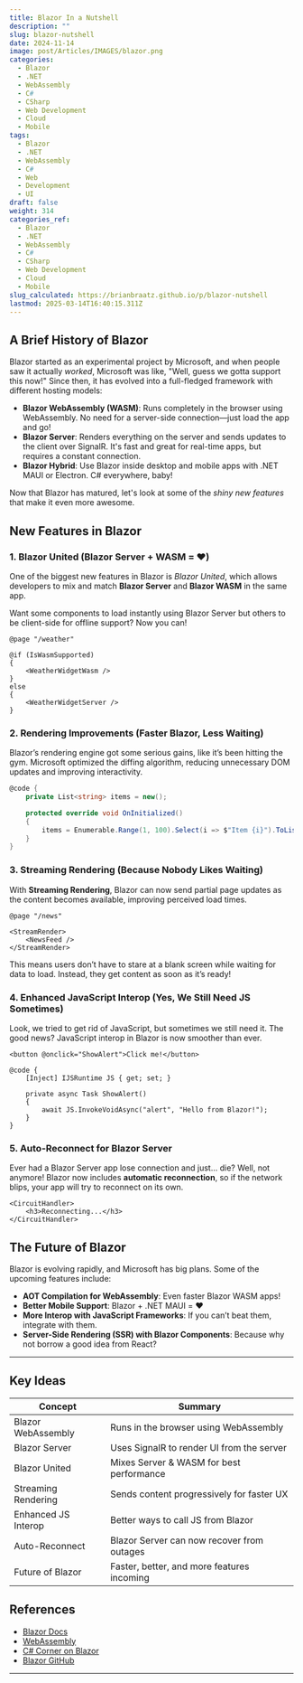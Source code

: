 ```yaml
---
title: Blazor In a Nutshell
description: ""
slug: blazor-nutshell
date: 2024-11-14
image: post/Articles/IMAGES/blazor.png
categories:
  - Blazor
  - .NET
  - WebAssembly
  - C#
  - CSharp
  - Web Development
  - Cloud
  - Mobile
tags:
  - Blazor
  - .NET
  - WebAssembly
  - C#
  - Web
  - Development
  - UI
draft: false
weight: 314
categories_ref:
  - Blazor
  - .NET
  - WebAssembly
  - C#
  - CSharp
  - Web Development
  - Cloud
  - Mobile
slug_calculated: https://brianbraatz.github.io/p/blazor-nutshell
lastmod: 2025-03-14T16:40:15.311Z
---
```

<!-- 
# Blazor Deep Dive: A Fun Look Into the Future of .NET Web Apps

## Once Upon a Time, in a World of JavaScript...

Picture this: It's the early 2010s, and web developers are knee-deep in JavaScript frameworks. Every week, a new framework pops up like a new season of your favorite show (except sometimes they disappear just as fast). C# developers, meanwhile, are stuck with ASP.NET MVC and Razor Pages, looking over at the JavaScript ecosystem like it's a chaotic reality TV show.

Enter **Blazor**—Microsoft’s answer to the question: "What if we could just write web apps in C# and ditch JavaScript for good?" Blazor leverages **WebAssembly (WASM)** to run C# in the browser, giving .NET developers a way to build interactive web apps without touching JavaScript. (Well, mostly—more on that later.) -->

## A Brief History of Blazor

Blazor started as an experimental project by Microsoft, and when people saw it actually *worked*, Microsoft was like, "Well, guess we gotta support this now!" Since then, it has evolved into a full-fledged framework with different hosting models:

* **Blazor WebAssembly (WASM)**: Runs completely in the browser using WebAssembly. No need for a server-side connection—just load the app and go!
* **Blazor Server**: Renders everything on the server and sends updates to the client over SignalR. It's fast and great for real-time apps, but requires a constant connection.
* **Blazor Hybrid**: Use Blazor inside desktop and mobile apps with .NET MAUI or Electron. C# everywhere, baby!

Now that Blazor has matured, let's look at some of the *shiny new features* that make it even more awesome.

## New Features in Blazor

### 1. **Blazor United (Blazor Server + WASM = ❤️)**

One of the biggest new features in Blazor is *Blazor United*, which allows developers to mix and match **Blazor Server** and **Blazor WASM** in the same app.

Want some components to load instantly using Blazor Server but others to be client-side for offline support? Now you can!

```razor
@page "/weather"

@if (IsWasmSupported)
{
    <WeatherWidgetWasm />
}
else
{
    <WeatherWidgetServer />
}
```

### 2. **Rendering Improvements (Faster Blazor, Less Waiting)**

Blazor’s rendering engine got some serious gains, like it’s been hitting the gym. Microsoft optimized the diffing algorithm, reducing unnecessary DOM updates and improving interactivity.

```csharp
@code {
    private List<string> items = new();

    protected override void OnInitialized()
    {
        items = Enumerable.Range(1, 100).Select(i => $"Item {i}").ToList();
    }
}
```

### 3. **Streaming Rendering (Because Nobody Likes Waiting)**

With **Streaming Rendering**, Blazor can now send partial page updates as the content becomes available, improving perceived load times.

```razor
@page "/news"

<StreamRender>
    <NewsFeed />
</StreamRender>
```

This means users don’t have to stare at a blank screen while waiting for data to load. Instead, they get content as soon as it’s ready!

### 4. **Enhanced JavaScript Interop (Yes, We Still Need JS Sometimes)**

Look, we tried to get rid of JavaScript, but sometimes we still need it. The good news? JavaScript interop in Blazor is now smoother than ever.

```razor
<button @onclick="ShowAlert">Click me!</button>

@code {
    [Inject] IJSRuntime JS { get; set; }

    private async Task ShowAlert()
    {
        await JS.InvokeVoidAsync("alert", "Hello from Blazor!");
    }
}
```

### 5. **Auto-Reconnect for Blazor Server**

Ever had a Blazor Server app lose connection and just... die? Well, not anymore! Blazor now includes **automatic reconnection**, so if the network blips, your app will try to reconnect on its own.

```razor
<CircuitHandler>
    <h3>Reconnecting...</h3>
</CircuitHandler>
```

## The Future of Blazor

Blazor is evolving rapidly, and Microsoft has big plans. Some of the upcoming features include:

* **AOT Compilation for WebAssembly**: Even faster Blazor WASM apps!
* **Better Mobile Support**: Blazor + .NET MAUI = ❤️
* **More Interop with JavaScript Frameworks**: If you can’t beat them, integrate with them.
* **Server-Side Rendering (SSR) with Blazor Components**: Because why not borrow a good idea from React?

<!-- ## Final Thoughts

Blazor is no longer a "cool experiment"—it's a full-fledged web framework that’s here to stay. Whether you love it for its C# goodness, hate JavaScript, or just enjoy watching Microsoft reinvent the wheel (but in a better way), there’s a lot to be excited about.

If you haven't given Blazor a shot yet, now's the time! Just be prepared for people to ask, "Wait, you're building a web app without JavaScript?!" and enjoy the look of confusion on their faces. -->

***

## Key Ideas

| Concept             | Summary                                    |
| ------------------- | ------------------------------------------ |
| Blazor WebAssembly  | Runs in the browser using WebAssembly      |
| Blazor Server       | Uses SignalR to render UI from the server  |
| Blazor United       | Mixes Server & WASM for best performance   |
| Streaming Rendering | Sends content progressively for faster UX  |
| Enhanced JS Interop | Better ways to call JS from Blazor         |
| Auto-Reconnect      | Blazor Server can now recover from outages |
| Future of Blazor    | Faster, better, and more features incoming |

## References

* [Blazor Docs](https://learn.microsoft.com/en-us/aspnet/core/blazor/)
* [WebAssembly](https://webassembly.org/)
* [C# Corner on Blazor](https://www.c-sharpcorner.com/)
* [Blazor GitHub](https://github.com/dotnet/aspnetcore/tree/main/src/Components)

***
